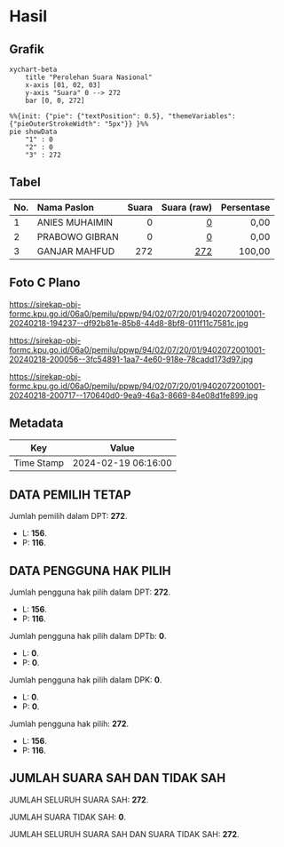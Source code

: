 # Hasil

## Grafik

```mermaid
xychart-beta
    title "Perolehan Suara Nasional"
    x-axis [01, 02, 03]
    y-axis "Suara" 0 --> 272
    bar [0, 0, 272]
```

```mermaid
%%{init: {"pie": {"textPosition": 0.5}, "themeVariables": {"pieOuterStrokeWidth": "5px"}} }%%
pie showData
    "1" : 0
    "2" : 0
    "3" : 272
```

## Tabel

| No. | Nama Paslon    | Suara | Suara (raw) | Persentase |
|:--- |:-------------- | -----:| -----------:| ----------:|
| 1   | ANIES MUHAIMIN | 0     | [0][p-1]    | 0,00       |
| 2   | PRABOWO GIBRAN | 0     | [0][p-2]    | 0,00       |
| 3   | GANJAR MAHFUD  | 272   | [272][p-3]  | 100,00     |


[p-1]: https://github.com/gigit-pemilu/pemilu-2024/blob/main/pilpres/hitung-suara/sub/94-papua-tengah/sub/02-puncak-jaya/sub/07-torere/sub/2001-gubugani/sub/001-tps/sub/paslon-1.txt
[p-2]: https://github.com/gigit-pemilu/pemilu-2024/blob/main/pilpres/hitung-suara/sub/94-papua-tengah/sub/02-puncak-jaya/sub/07-torere/sub/2001-gubugani/sub/001-tps/sub/paslon-2.txt
[p-3]: https://github.com/gigit-pemilu/pemilu-2024/blob/main/pilpres/hitung-suara/sub/94-papua-tengah/sub/02-puncak-jaya/sub/07-torere/sub/2001-gubugani/sub/001-tps/sub/paslon-3.txt

## Foto C Plano

https://sirekap-obj-formc.kpu.go.id/06a0/pemilu/ppwp/94/02/07/20/01/9402072001001-20240218-194237--df92b81e-85b8-44d8-8bf8-011f11c7581c.jpg

https://sirekap-obj-formc.kpu.go.id/06a0/pemilu/ppwp/94/02/07/20/01/9402072001001-20240218-200056--3fc54891-1aa7-4e60-918e-78cadd173d97.jpg

https://sirekap-obj-formc.kpu.go.id/06a0/pemilu/ppwp/94/02/07/20/01/9402072001001-20240218-200717--170640d0-9ea9-46a3-8669-84e08d1fe899.jpg


## Metadata

| Key        | Value               |
| ---------- | ------------------- |
| Time Stamp | 2024-02-19 06:16:00 |


## DATA PEMILIH TETAP

Jumlah pemilih dalam DPT: **272**.
 * L: **156**.
 * P: **116**.

## DATA PENGGUNA HAK PILIH

Jumlah pengguna hak pilih dalam DPT: **272**.
 * L: **156**.
 * P: **116**.

Jumlah pengguna hak pilih dalam DPTb: **0**.
 * L: **0**.
 * P: **0**.

Jumlah pengguna hak pilih dalam DPK: **0**.
 * L: **0**.
 * P: **0**.

Jumlah pengguna hak pilih: **272**.
 * L: **156**.
 * P: **116**.

## JUMLAH SUARA SAH DAN TIDAK SAH

JUMLAH SELURUH SUARA SAH: **272**.

JUMLAH SUARA TIDAK SAH: **0**.

JUMLAH SELURUH SUARA SAH DAN SUARA TIDAK SAH: **272**.



